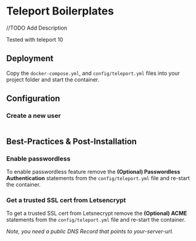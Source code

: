 # Teleport Boilerplates

//TODO Add Description

Tested with teleport 10

## Deployment

Copy the `docker-compose.yml`, and `config/teleport.yml` files into your project folder and start the container.

## Configuration

### Create a new user

```bash

```

## Best-Practices & Post-Installation

### Enable passwordless

To enable passwordless feature remove the **(Optional) Passwordless Authentication** statements from the `config/teleport.yml` file and re-start the container.

### Get a trusted SSL cert from Letsencrypt

To get a trusted SSL cert from Letsnecrypt remove the **(Optional) ACME** statements from the `config/teleport.yml` file and re-start the container.

*Note, you need a public DNS Record that points to your-server-url.*